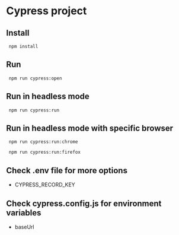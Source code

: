 # Cypress project

## Install

``` npm install```

## Run

``` npm run cypress:open```

## Run in headless mode

``` npm run cypress:run```

## Run in headless mode with specific browser

``` npm run cypress:run:chrome```

``` npm run cypress:run:firefox```

## Check .env file for more options
* CYPRESS_RECORD_KEY

## Check cypress.config.js for environment variables
* baseUrl

